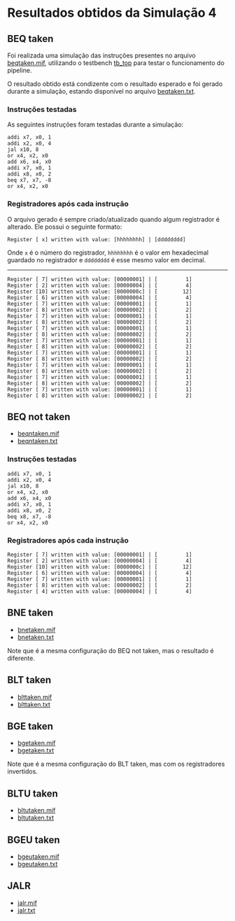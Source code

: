 # Resultados obtidos da Simulação 4

## BEQ taken

Foi realizada uma simulação das instruções presentes no arquivo [beqtaken.mif](beqtaken.mif), utilizando o testbench [tb_top](/verif/tb_top.sv) para testar o funcionamento do pipeline. 

O resultado obtido está condizente com o resultado esperado e foi gerado durante a simulação, estando disponível no arquivo [beqtaken.txt](beqtaken.txt).

### Instruções testadas

As seguintes instruções foram testadas durante a simulação:

```assembly
addi x7, x0, 1
addi x2, x0, 4
jal x10, 8
or x4, x2, x0
add x6, x4, x0
addi x7, x0, 1
addi x8, x0, 2
beq x7, x7, -8
or x4, x2, x0
```

### Registradores após cada instrução

O arquivo gerado é sempre criado/atualizado quando algum registrador é alterado. Ele possui o seguinte formato:

```shell
Register [ x] written with value: [hhhhhhhh] | [dddddddd]
```
Onde `x` é o número do registrador, `hhhhhhhh` é o valor em hexadecimal guardado no registrador e `dddddddd` é esse mesmo valor em decimal.

---


```shell
Register [ 7] written with value: [00000001] | [         1]
Register [ 2] written with value: [00000004] | [         4]
Register [10] written with value: [0000000c] | [        12]
Register [ 6] written with value: [00000004] | [         4]
Register [ 7] written with value: [00000001] | [         1]
Register [ 8] written with value: [00000002] | [         2]
Register [ 7] written with value: [00000001] | [         1]
Register [ 8] written with value: [00000002] | [         2]
Register [ 7] written with value: [00000001] | [         1]
Register [ 8] written with value: [00000002] | [         2]
Register [ 7] written with value: [00000001] | [         1]
Register [ 8] written with value: [00000002] | [         2]
Register [ 7] written with value: [00000001] | [         1]
Register [ 8] written with value: [00000002] | [         2]
Register [ 7] written with value: [00000001] | [         1]
Register [ 8] written with value: [00000002] | [         2]
Register [ 7] written with value: [00000001] | [         1]
Register [ 8] written with value: [00000002] | [         2]
Register [ 7] written with value: [00000001] | [         1]
Register [ 8] written with value: [00000002] | [         2]

```

## BEQ not taken

- [beqntaken.mif](beqntaken.mif)
- [beqntaken.txt](beqntaken.txt)

### Instruções testadas

```assembly
addi x7, x0, 1
addi x2, x0, 4
jal x10, 8
or x4, x2, x0
add x6, x4, x0
addi x7, x0, 1
addi x8, x0, 2
beq x8, x7, -8
or x4, x2, x0
```

### Registradores após cada instrução

```shell
Register [ 7] written with value: [00000001] | [         1]
Register [ 2] written with value: [00000004] | [         4]
Register [10] written with value: [0000000c] | [        12]
Register [ 6] written with value: [00000004] | [         4]
Register [ 7] written with value: [00000001] | [         1]
Register [ 8] written with value: [00000002] | [         2]
Register [ 4] written with value: [00000004] | [         4]
```

## BNE taken
- [bnetaken.mif](bnetaken.mif)
- [bnetaken.txt](bnetaken.txt)

Note que é a mesma configuração do BEQ not taken, mas o resultado é diferente.

## BLT taken
- [blttaken.mif](blttaken.mif)
- [blttaken.txt](blttaken.txt)

## BGE taken
- [bgetaken.mif](bgetaken.mif)
- [bgetaken.txt](bgetaken.txt)

Note que é a mesma configuração do BLT taken, mas com os registradores invertidos.

## BLTU taken
- [bltutaken.mif](bltutaken.mif)
- [bltutaken.txt](bltutaken.txt)

## BGEU taken
- [bgeutaken.mif](bgeutaken.mif)
- [bgeutaken.txt](bgeutaken.txt)

## JALR
- [jalr.mif](jalr.mif)
- [jalr.txt](jalr.txt)
